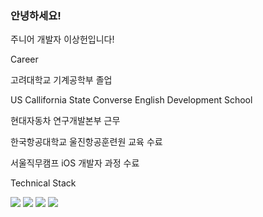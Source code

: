 ### 안녕하세요!
주니어 개발자 이상헌입니다! 

Career 

고려대학교 기계공학부 졸업

US Callifornia State Converse English Development School

현대자동차 연구개발본부 근무

한국항공대학교 울진항공훈련원 교육 수료

서울직무캠프 iOS 개발자 과정 수료


Technical Stack


<img src="https://img.shields.io/badge/iOS-3DDC84?style=flat-square&logo=APPLE&logoColor=white"/> <img src="https://img.shields.io/badge/Swift-blue"/> <img src="https://img.shields.io/badge/Node.js-brown"/> <img src="https://img.shields.io/badge/GitHub-black"/>


<!--
**Aaron-sangheonlee/Aaron-sangheonlee** is a ✨ _special_ ✨ repository because its `README.md` (this file) appears on your GitHub profile.

Here are some ideas to get you started:

- 🔭 I’m currently working on ...
- 🌱 I’m currently learning ...
- 👯 I’m looking to collaborate on ...
- 🤔 I’m looking for help with ...
- 💬 Ask me about ...
- 📫 How to reach me: ...
- 😄 Pronouns: ...
- ⚡ Fun fact: ...
-->
